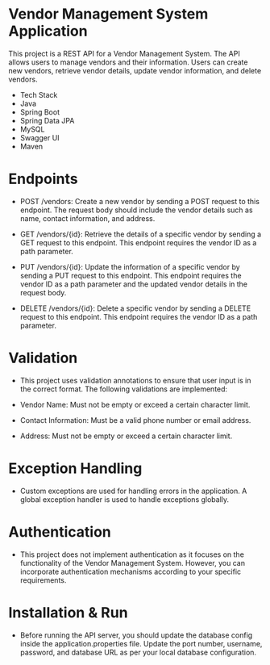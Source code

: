 # Vendor Management System Application
This project is a REST API for a Vendor Management System. The API allows users to manage vendors and their information. Users can create new vendors, retrieve vendor details, update vendor information, and delete vendors.

- Tech Stack
- Java
- Spring Boot
- Spring Data JPA
- MySQL
- Swagger UI
- Maven
# Endpoints
- POST /vendors: Create a new vendor by sending a POST request to this endpoint. The request body should include the vendor details such as name, contact information, and address.

- GET /vendors/{id}: Retrieve the details of a specific vendor by sending a GET request to this endpoint. This endpoint requires the vendor ID as a path parameter.

- PUT /vendors/{id}: Update the information of a specific vendor by sending a PUT request to this endpoint. This endpoint requires the vendor ID as a path parameter and the updated vendor details in the request body.

- DELETE /vendors/{id}: Delete a specific vendor by sending a DELETE request to this endpoint. This endpoint requires the vendor ID as a path parameter.

# Validation
- This project uses validation annotations to ensure that user input is in the correct format. The following validations are implemented:

- Vendor Name: Must not be empty or exceed a certain character limit.

- Contact Information: Must be a valid phone number or email address.

- Address: Must not be empty or exceed a certain character limit.

# Exception Handling
- Custom exceptions are used for handling errors in the application. A global exception handler is used to handle exceptions globally.

# Authentication
- This project does not implement authentication as it focuses on the functionality of the Vendor Management System. However, you can incorporate authentication mechanisms according to your specific requirements.

# Installation & Run
- Before running the API server, you should update the database config inside the application.properties file. Update the port number, username, password, and database URL as per your local database configuration.
